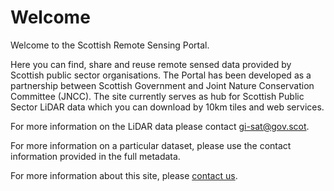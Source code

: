 Welcome
=======

Welcome to the Scottish Remote Sensing Portal. 

Here you can find, share and reuse remote sensed data provided by Scottish public sector organisations. The Portal has been developed as a partnership between Scottish Government and Joint Nature Conservation Committee (JNCC). The site currently serves as hub for Scottish Public Sector LiDAR data which you can download by 10km tiles and web services.

For more information on the LiDAR data please contact [gi-sat@gov.scot](gi-sat@gov.scot).
 
For more information on a particular dataset, please use the contact information provided in the full metadata.
 
For more information about this site, please [contact us](mailto:gi-sat@gov.scot).
